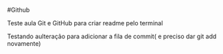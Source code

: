 #Github


Teste aula Git e GitHub para criar readme pelo terminal

Testando aulteração para adicionar a fila de commit( e preciso dar git add novamente)
